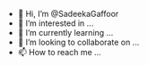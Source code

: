 - 👋 Hi, I’m @SadeekaGaffoor
- 👀 I’m interested in ...
- 🌱 I’m currently learning ...
- 💞️ I’m looking to collaborate on ...
- 📫 How to reach me ...

<!---
SadeekaGaffoor/SadeekaGaffoor is a ✨ special ✨ repository because its `README.md` (this file) appears on your GitHub profile.
You can click the Preview link to take a look at your changes.
--->
